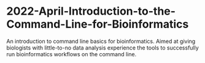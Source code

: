 # 2022-April-Introduction-to-the-Command-Line-for-Bioinformatics
An introduction to command line basics for bioinformatics. Aimed at giving biologists with little-to-no data analysis experience the tools to successfully run bioinformatics workflows on the command line.
